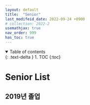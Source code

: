 ```yaml
---
layout: default
title:  "Senior"
last_modifeid_date: 2022-09-24 +0900
# collection: 2022-2
usemathjax: true
nav_order: 999
has_toc: true 
---
```

<details open markdown="block">
  <summary>
    Table of contents
  </summary>
  {: .text-delta }
1. TOC
{:toc}
</details>

# Senior List

## 2019년 졸업
